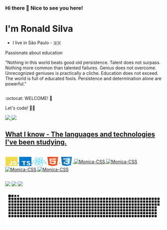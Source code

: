 ### Hi there 👋 Nice to see you here!

<!--
**rohuldson/rohuldson** is a ✨ _special_ ✨ repository because its `README.md` (this file) appears on your GitHub profile.

Here are some ideas to get you started:

- 🔭 I’m currently working on ...
- 🌱 I’m currently learning ...
- 👯 I’m looking to collaborate on ...
- 🤔 I’m looking for help with ...
- 💬 Ask me about ...
- 📫 How to reach me: ...
- 😄 Pronouns: ...
- ⚡ Fun fact: ...
-->


# I'm Ronald Silva 
- I live in São Paulo - :brazil:

Passionate about education


"Nothing in this world beats good old persistence. Talent does not surpass. Nothing more common than talented failures. Genius does not overcome. Unrecognized geniuses is practically a cliche. Education does not exceed. The world is full of educated fools. Persistence and determination alone are powerful."

## 
:octocat: WELCOME! :space_invader:

Let's code! :man_technologist: 

 <div>
  <a href="https://github.com/rafaballerini">
  <img height="180em" src="https://github-readme-stats.vercel.app/api?username=rohuldson&show_icons=true&theme=dracula&include_all_commits=true&count_private=true"/>
  <img height="180em" src="https://github-readme-stats.vercel.app/api/top-langs/?username=rohuldson&layout=compact&langs_count=7&theme=dracula"/>
</div>
 
 
 ## What I know - The languages and technologies I've been studying.
 
<div style="display: inline_block">
 <br>  
  <img align="center" alt="Monica-Js" height="30" width="40" src="https://raw.githubusercontent.com/devicons/devicon/master/icons/javascript/javascript-plain.svg">
  <img align="center" alt="Monica-Ts" height="30" width="40" src="https://raw.githubusercontent.com/devicons/devicon/master/icons/typescript/typescript-plain.svg">
  <img align="center" alt="Monica-React" height="30" width="40" src="https://raw.githubusercontent.com/devicons/devicon/master/icons/react/react-original.svg">
  <img align="center" alt="Monica-HTML" height="30" width="40" src="https://raw.githubusercontent.com/devicons/devicon/master/icons/html5/html5-original.svg">
  <img align="center" alt="Monica-CSS" height="30" width="40" src="https://raw.githubusercontent.com/devicons/devicon/master/icons/css3/css3-original.svg">
  <img align="center" alt="Monica-CSS" height="30" width="40" src="https://cdn.jsdelivr.net/gh/devicons/devicon/icons/wordpress/wordpress-original.svg">
  <img align="center" alt="Monica-CSS" height="30" width="40" src="https://cdn.worldvectorlogo.com/logos/docker.svg">
  <img align="center" alt="Monica-CSS" height="30" width="40" src="https://cdn.worldvectorlogo.com/logos/adobe-xd.svg">
  <img align="center" alt="Monica-CSS" height="30" width="40" src="https://cdn.worldvectorlogo.com/logos/figma-1.svg">
</div>
 
 ##
 
 <div>
  <a href="https://instagram.com/rohuldson.jpeg" target="_blank"><img src="https://img.shields.io/badge/-Instagram-%23E4405F?style=for-the-badge&logo=instagram&logoColor=white" target="_blank"></a> 
  <a href = "mailto:ronald.paracontato@gmail.com"><img src="https://img.shields.io/badge/-Gmail-%23333?style=for-the-badge&logo=gmail&logoColor=white" target="_blank"></a>
  <a href="https://www.linkedin.com/in/ronald-silva-34873971/" target="_blank"><img src="https://img.shields.io/badge/-LinkedIn-%230077B5?style=for-the-badge&logo=linkedin&logoColor=white" target="_blank"></a> 
 </div>
 
  ![Snake animation](https://github.com/rohuldson/rohuldson/blob/output/github-contribution-grid-snake.svg)
 
 


